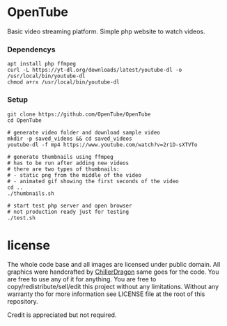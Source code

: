 # OpenTube
Basic video streaming platform. Simple php website to watch videos.

### Dependencys

```
apt install php ffmpeg
curl -L https://yt-dl.org/downloads/latest/youtube-dl -o /usr/local/bin/youtube-dl
chmod a+rx /usr/local/bin/youtube-dl
```

### Setup
```
git clone https://github.com/OpenTube/OpenTube
cd OpenTube

# generate video folder and download sample video
mkdir -p saved_videos && cd saved_videos
youtube-dl -f mp4 https://www.youtube.com/watch?v=2r1D-sXTVTo

# generate thumbnails using ffmpeg
# has to be run after adding new videos
# there are two types of thumbnails:
# - static png from the middle of the video
# - animated gif showing the first seconds of the video
cd ..
./thumbnails.sh

# start test php server and open browser
# not production ready just for testing
./test.sh
```

# license

The whole code base and all images are licensed under public domain.
All graphics were handcrafted by [ChillerDragon](https://github.com/ChillerDragon) same goes for the code.
You are free to use any of it for anything. You are free to copy/redistribute/sell/edit this project without any limitations. Without any warranty tho for more information see LICENSE file at the root of this repository.

Credit is appreciated but not required.
